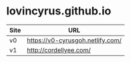 # lovincyrus.github.io

| Site | URL |
| ------ | ------ |
| v0 | <https://v0-cyrusgoh.netlify.com/> |
| v1 | <http://cordellyee.com/> |